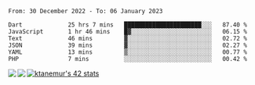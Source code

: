 <!--START_SECTION:waka-->

```text
From: 30 December 2022 - To: 06 January 2023

Dart             25 hrs 7 mins   ██████████████████████░░░   87.40 %
JavaScript       1 hr 46 mins    █▓░░░░░░░░░░░░░░░░░░░░░░░   06.15 %
Text             46 mins         ▓░░░░░░░░░░░░░░░░░░░░░░░░   02.72 %
JSON             39 mins         ▓░░░░░░░░░░░░░░░░░░░░░░░░   02.27 %
YAML             13 mins         ▒░░░░░░░░░░░░░░░░░░░░░░░░   00.77 %
PHP              7 mins          ░░░░░░░░░░░░░░░░░░░░░░░░░   00.42 %
```

<!--END_SECTION:waka-->
<a href="https://github.com/anuraghazra/github-readme-stats">
  <img align="left" src="https://github-readme-stats.vercel.app/api?username=Tanesan&count_private=true&show_icons=true" />
<img align="left" src="https://github-readme-stats.vercel.app/api/top-langs/?username=Tanesan" />
</a>

[![ktanemur's 42 stats](https://badge42.vercel.app/api/v2/cl1wslf6s002109l771rng2w8/stats?cursusId=21&coalitionId=62)](https://github.com/JaeSeoKim/badge42)
